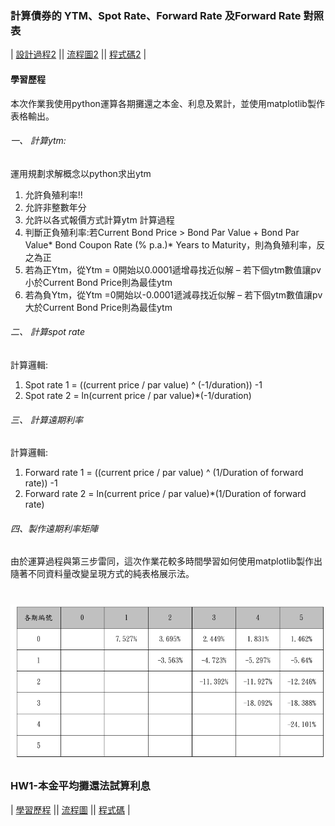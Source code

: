### 計算債券的 YTM、Spot Rate、Forward Rate 及Forward Rate 對照表
| [設計過程2][] || [流程圖2][] || [程式碼2][] |

  [設計過程2]:  https://github.com/mengjelee/Financial_Engineering/blob/master/hw2/hw2%E8%A8%AD%E8%A8%88%E6%96%87%E4%BB%B6.pdf  "設計過程2"
  [流程圖2]:  https://github.com/mengjelee/Financial_Engineering/blob/master/hw2/HW2%E6%B5%81%E7%A8%8B%E5%9C%96.pdf  "流程圖2"
  [程式碼2]:  https://github.com/mengjelee/Financial_Engineering/blob/master/hw2/hw2.ipynb    "程式碼2"
  
#### 學習歷程
本次作業我使用python運算各期攤還之本金、利息及累計，並使用matplotlib製作表格輸出。

###### 一、	計算ytm: 
運用規劃求解概念以python求出ytm
1.	允許負殖利率!!
2.	允許非整數年分
3.	允許以各式報價方式計算ytm
計算過程
1.	判斷正負殖利率:若Current Bond Price > Bond Par Value + Bond Par Value* Bond Coupon Rate (% p.a.)* Years to Maturity，則為負殖利率，反之為正
2.	若為正Ytm，從Ytm = 0開始以0.0001遞增尋找近似解 – 若下個ytm數值讓pv小於Current Bond Price則為最佳ytm
3.	若為負Ytm，從Ytm =0開始以-0.0001遞減尋找近似解 – 若下個ytm數值讓pv大於Current Bond Price則為最佳ytm

###### 二、	計算spot rate
計算邏輯:
1.	Spot rate 1 = ((current price / par value) ^ (-1/duration)) -1
2.	Spot rate 2 = ln(current price / par value)*(-1/duration)

###### 三、	計算遠期利率
計算邏輯:
1.	Forward rate 1 = ((current price / par value) ^ (1/Duration of forward rate)) -1
2.	Forward rate 2 = ln(current price / par value)*(1/Duration of forward rate) 

###### 四、製作遠期利率矩陣
由於運算過程與第三步雷同，這次作業花較多時間學習如何使用matplotlib製作出隨著不同資料量改變呈現方式的純表格展示法。

![試算結果](https://github.com/mengjelee/Financial_Engineering/blob/master/hw2/forward_rate_matrix.png)
=========
### HW1-本金平均攤還法試算利息
| [學習歷程][] || [流程圖][] || [程式碼][] |

  [學習歷程]:  https://drive.google.com/file/d/1PqDCQObODw5D3BfJtN054Y4N8pyFAitc/view?usp=sharing  "學習歷程"
  [流程圖]:  https://drive.google.com/file/d/18R_u8MKJx4o-csnH3Z_6m7w2qulkm4C4/view?usp=sharing  "流程圖"
  [程式碼]:  https://github.com/mengjelee/Financial_Engineering/blob/master/hw1/hw1.ipynb    "程式碼"
  
